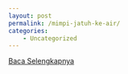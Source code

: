 ```yaml
---
layout: post
permalink: /mimpi-jatuh-ke-air/
categories:
    - Uncategorized
---
```


[Baca Selengkapnya](/03)